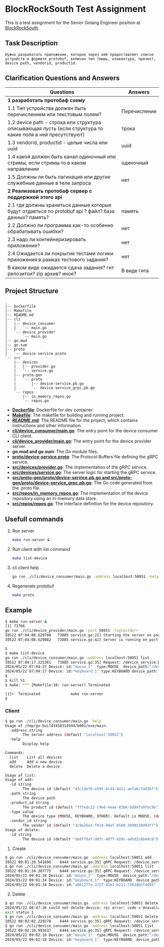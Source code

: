 # BlockRockSouth Test Assignment
This is a test assignment for the Senior Golang Engineer position at [BlockRockSouth](https://blackrocksouth.com/).

## Task Description


```
Нужно разработать приложение, которое через веб предоставляет список 
устройств в формате protobuf, включая тип (мышь, клавиатура, прочее), 
device path, vendorid, productid.
```


## Clarification Questions and Answers
|Questions | Answers |
|----------|---------|
| __1 разработать протобаф схему__ |  |
|1.1 Тип устройства должен быть перечислением или текстовым полем? | Перечисление |
|1.2 device path - строка или структура описывающая пусть (если структура то какие поля в ней пресутствуют) | трока |
|1.3 vendorid, productid - целые числа или uuid | uuid |
|1.4 какой должен быть канал одиночный или стримы, если стримы то в каком направлении | одиночный |
|1.5 Должны ли быть пагинация или другие служебные данные в теле запроса | нет |
| __2 Реализовать протобаф сервер с поддержкой этого api__ | |
|2.1 где должны храниться данные которые будут отдавться по protobuf api ?  файл? база данных? память? | память |
|2.2 Должно ли программа как-то особенно обрабатывать ошибки? | нет |
|2.3 надо ли контейнеризировать приложение? | нет |
|2.4 Ожидается ли покрытие тестами логики приложения в рамках тестового задания? | нет |
| В каком виде ожидается сдача задания? гит репозитои? zip архив? иное?| В виде гита |

## Project Structure

```
.
|-- Dockerfile
|-- Makefile
|-- README.md
|-- cli
|   |-- device_consumer
|   |   `-- main.go
|   `-- device_provider
|       `-- main.go
|-- go.mod
|-- go.sum
|-- proto
|   `-- device-service.proto
`-- src
    |-- devices
    |   |-- provider.go
    |   `-- service.go
    |-- proto-gen
    |   `-- proto
    |       |-- device-service.pb.go
    |       `-- device-service_grpc.pb.go
    `-- repos
        |-- in_memory_repos.go
        `-- repos.go
```
- [__Dockerfile__](./Dockerfile): Dockerfile for dev container.
- [__Makefile__](./Makefile): The makefile for building and running project.
- [__README.md__](./README.md): The README file for the project, which contains instructions and other information.
- [__cli/device_consumer/main.go__](./cli/device_consumer/main.go): The entry point for the device consumer CLI client.
- [__cli/device_provider/main.go__](./cli/device_provider/main.go): The entry point for the device provider server.
- __go.mod and go.sum__: The Go module files.
- [__proto/device-service.proto__](./proto/device-service.proto): The Protocol Buffers file defining the gRPC service.
- [__src/devices/provider.go__](./src/devices/provider.go): The implementation of the gRPC service.
- [__src/devices/service.go__](./src/devices/service.go): The server logic for starting the gRPC service.
- [__src/proto-gen/proto/device-service.pb.go and src/proto-gen/proto/device-service_grpc.pb.go__](./src/proto-gen/proto/): The Go code generated from the .proto file.
- [__src/repos/in_memory_repos.go__](./src/repos/in_memory_repos.go): The implementation of the device repository using an in-memory data store.
- [__src/repos/repos.go__](./src/repos/repos.go): The interface definition for the device repository.

## Usefull commands
1. Run server
    ```bash
    make run-server &
    ```
2. Run client with list command
    ```bash
    make list-device
    ```
3. cli client help
    ```bash
    go run ./cli/device_consumer/main.go -address localhost:50051 -help
    ```
4. Regenerate protobuf
    ```bash
    make proto
    ```

## Example 
```bash
$ make run-server &
[1] 73766
go run ./cli/device_provider/main.go -port 50051 -logtostderr
I0522 07:04:08.629708   73885 service.go:21] Starting the server on port 50051...
I0522 07:04:08.629882   73885 service.go:42] Server is running on port 50051

$ 
$ make list-device
go run ./cli/device_consumer/main.go -address localhost:50051 list
I0522 07:04:17.325361   73885 service.go:35] Request: /device_service.DeviceProviderService/ListDevices, Time: 1.8µs, Response: devices:{id:"mouse_1"  type:MOUSE  device_path:"/dev/input/mouse0"  vendor_id:"uuid1"  product_id:"uuid2"}  devices:{id:"keyboard_1"  type:KEYBOARD  device_path:"/dev/input/keyboard1"  vendor_id:"uuid3"  product_id:"uuid4"}
2024/05/22 07:04:17 Device: id:"mouse_1"  type:MOUSE  device_path:"/dev/input/mouse0"  vendor_id:"uuid1"  product_id:"uuid2"
2024/05/22 07:04:17 Device: id:"keyboard_1" type:KEYBOARD device_path:"/dev/input/keyboard1" vendor_id:"uuid3" product_id:"uuid4"
$ 
$ kill %1
$ make: *** [Makefile:10: run-server] Terminated

[1]+  Terminated              make run-server
$
```

### Client
```bash
$ go run ./cli/device_consumer/main.go -help
Usage of /tmp/go-build3458314594/b001/exe/main:
  -address string
        The server address (default "localhost:50051")
  -help
        Display help

Commands:
  list    List all devices
  add     Add a new device
  delete  Delete a device

Usage of list:
Usage of add:
  -id string
        The device id (default "d3c1defb-e595-4c44-9a11-aefa6c7a03bf")
  -path string
        The device path
  -product_id string
        The product id (default "7f7edc22-c9e6-4eae-83b6-bd84fa9fec9b")
  -type value
        The device type (MOUSE, KEYBOARD, OTHER). Default is MOUSE. (default MOUSE)
  -vendor_id string
        The vendor id (default "3c9e26a1-f019-40af-b500-3890238d93f7")
Usage of delete:
  -id string
        The device id (default "de0f79af-d0fc-487f-a59c-a4bd2c6b4dc8")
```

1. Create
```bash
$ go run ./cli/device_consumer/main.go -address localhost:50051 add
I0522 09:01:20.541698    6444 service.go:35] gRPC Request: /device_service.DeviceProviderService/AddDevice, Time: 1.4µs, Response: success:true
$ go run ./cli/device_consumer/main.go -address localhost:50051 list
I0522 09:01:34.387775    6444 service.go:35] gRPC Request: /device_service.DeviceProviderService/ListDevices, Time: 2µs, Response: devices:{id:"mouse_1"  type:MOUSE  device_path:"/dev/input/mouse0"  vendor_id:"uuid1"  product_id:"uuid2"}  devices:{id:"keyboard_1"  type:KEYBOARD  device_path:"/dev/input/keyboard1"  vendor_id:"uuid3"  product_id:"uuid4"}  devices:{id:"a061277a-3727-41b1-b211-73634b5f4d05"  type:MOUSE  vendor_id:"c84a1e52-da9b-44cf-a22a-9c165cc616e5"  product_id:"bf2ac3e1-f572-45b5-b51d-6109e6e5dfc6"}
2024/05/22 09:01:34 Device: id:"mouse_1"  type:MOUSE  device_path:"/dev/input/mouse0"  vendor_id:"uuid1"  product_id:"uuid2"
2024/05/22 09:01:34 Device: id:"keyboard_1"  type:KEYBOARD  device_path:"/dev/input/keyboard1"  vendor_id:"uuid3"  product_id:"uuid4"
2024/05/22 09:01:34 Device: id:"a061277a-3727-41b1-b211-73634b5f4d05"  type:MOUSE  vendor_id:"c84a1e52-da9b-44cf-a22a-9c165cc616e5"  product_id:"bf2ac3e1-f572-45b5-b51d-6109e6e5dfc6"
```

2. Delete
```bash
$ go run ./cli/device_consumer/main.go -address localhost:50051 delete
2024/05/22 08:47:36 could not delete device: rpc error: code = Unavailable desc = connection error: desc = "transport: Error while dialing: dial tcp 127.0.0.1:50051: connect: connection refused"
exit status 1
$ go run ./cli/device_consumer/main.go -address localhost:50051 delete -id a061277a-3727-41b1-b211-73634b5f4d05
I0522 09:02:02.229278    6444 service.go:35] gRPC Request: /device_service.DeviceProviderService/DeleteDevice, Time: 3.9µs, Response: success:true
$ go run ./cli/device_consumer/main.go -address localhost:50051 list
I0522 09:02:18.991637    6444 service.go:35] gRPC Request: /device_service.DeviceProviderService/ListDevices, Time: 1.2µs, Response: devices:{id:"mouse_1"  type:MOUSE  device_path:"/dev/input/mouse0"  vendor_id:"uuid1"  product_id:"uuid2"}  devices:{id:"keyboard_1"  type:KEYBOARD  device_path:"/dev/input/keyboard1"  vendor_id:"uuid3"  product_id:"uuid4"}
2024/05/22 09:02:18 Device: id:"mouse_1"  type:MOUSE  device_path:"/dev/input/mouse0"  vendor_id:"uuid1"  product_id:"uuid2"
2024/05/22 09:02:18 Device: id:"keyboard_1"  type:KEYBOARD  device_path:"/dev/input/keyboard1"  vendor_id:"uuid3"  product_id:"uuid4"
```